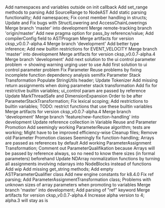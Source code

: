 Add namespaces and variables outside on init callback
Add set_range methods to parsing
Add SourceRange to NodeAST
Add static parsing functionality; Add namespaces; Fix const member handling in structs;
Update and Fix bugs with StructLowering and AccessChainLowerings
Merge branch 'master' into development
Merge remote-tracking branch 'origin/master'
Add new pragma option for pass_by reference/value; Add compilerConfig field to ASTProgram
Merge artifacts for version cksp_v0.0.7-alpha.4
Merge branch 'development'
Add better type inference; Add new builtin restrictions for EVENT_VELOCITY
Merge branch 'master' into development
Merge artifacts for version cksp_v0.0.7-alpha.4
Merge branch 'development'
Add next solution to the ui control parameter problem -> showing warning urging user to use <ref>
Add first solution to ui control parameter problem
Fix Parameter Reuse problems by fixing incomplete function dependency analysis
semifix Parameter Stack Transformation
Populate StringUtils header; Update Tokenizer
Add missing return assignments when doing parameter stack transformation
Add fix for restrictive builtin variables; ui_control param are passed by reference
Update MarkThreadSafe and DimensionExpansion Order to be after ParameterStackTransformation; Fix lexical scoping; Add restrictions to builtin variables; TODO: restrict functions that use these builtin variables
Merge artifacts for version cksp_v0.0.7-alpha.4
Merge branch 'development'
Merge branch 'feature/new-function-handling' into development
Update reference collection in Variable Reuse and Parameter Promotion
Add seemingly working ParameterReuse algorithm; tests are working; Might have to be improved efficiency-wise
Cleanup files; Remove old Parameter Promotion classes
Seemingly fix function-handling; Arrays are passed as references by default
Add working ParameterAssignment Transformation; Comment out ParameterQualifikation because Arrays will be passed by reference always, so no need to know there sizes (in formal parameters) beforehand
Update NDArray normalization functions by turning all assignments involving ndarrays into NodeBlocks instead of functions
Add wip
Add missing get_string methods; Add empty ASTParameterQualifier class
Add new engine constants for k8.4.0
Fix ref parsing; Add ParameterAssignmentTransformation class; Problems with unknown sizes of array parameters when promoting to variables
Merge branch 'master' into development; Add parsing of "ref" keyword
Merge artifacts for version cksp_v0.0.7-alpha.4
Increase alpha version to 4; alpha.3 will stay as is